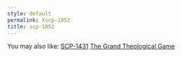 ```yaml
---
style: default
permalink: Xscp-1052
title: scp-1052
---
```

You may also like:
[SCP-1431](http://scp-wiki.net/scp-1431)
[The Grand Theological Game](http://scp-wiki.net/the-grand-theological-game)
